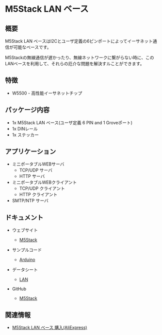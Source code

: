 # M5Stack LAN ベース

## 概要

M5Stack LAN ベースはI2Cとユーザ定義の6ピンポートによってイーサネット通信が可能なベースです。

M5Stackの無線通信が遅かったり、無線ネットワークに繋がらない時に、このLANベースを利用して、それらの厄介な問題を解決すルことができます。

## 特徴

- W5500 - 高性能イーサネットチップ

## パッケージ内容

- 1x M5Stack LAN ベース(ユーザ定義 6 PIN and 1 Groveポート)
- 1x DINレール
- 1x ステッカー

## アプリケーション

- ミニポータブルWEBサーバ
  - TCP/UDP サーバ
  - HTTP サーバ
- ミニポータブルWEBクライアント
  - TCP/UDP クライアント
  - HTTP クライアント
- SMTP/NTP サーバ

## ドキュメント

- ウェブサイト
  - [M5Stack](https://m5stack.com)

- サンプルコード
  - [Arduino](https://github.com/m5stack/M5Stack/tree/master/examples/Modules/W5500)

- データシート
  - [LAN](https://www.u-blox.com/zh/product/neo-m8-series)

- GitHub
  - [M5Stack](https://github.com/m5stack/M5Stack)

## 関連情報

- [M5Stack LAN ベース 購入(AliExpress)](https://www.aliexpress.com/store/product/M5Stack-New-Arrival-LAN-Module-with-W5500-Chip-LanProto-Ethernet-convert-Network-Module-Microcontroller-for-Arduino/3226069_32904089417.html)
